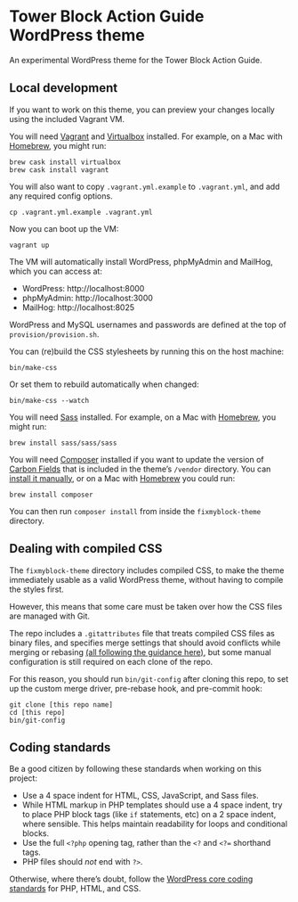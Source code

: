 # Tower Block Action Guide WordPress theme

An experimental WordPress theme for the Tower Block Action Guide.

## Local development

If you want to work on this theme, you can preview your changes locally using the included Vagrant VM.

You will need [Vagrant](http://www.vagrantup.com/downloads.html) and [Virtualbox](https://www.virtualbox.org/) installed. For example, on a Mac with [Homebrew](https://brew.sh/), you might run:

    brew cask install virtualbox
    brew cask install vagrant

You will also want to copy `.vagrant.yml.example` to `.vagrant.yml`, and add any required config options.

    cp .vagrant.yml.example .vagrant.yml

Now you can boot up the VM:

    vagrant up

The VM will automatically install WordPress, phpMyAdmin and MailHog, which you can access at:

* WordPress: http://localhost:8000
* phpMyAdmin: http://localhost:3000
* MailHog: http://localhost:8025

WordPress and MySQL usernames and passwords are defined at the top of `provision/provision.sh`.

You can (re)build the CSS stylesheets by running this on the host machine:

    bin/make-css

Or set them to rebuild automatically when changed:

    bin/make-css --watch

You will need [Sass](https://sass-lang.com/) installed. For example, on a Mac with [Homebrew](https://brew.sh/), you might run:

    brew install sass/sass/sass

You will need [Composer](https://getcomposer.org/) installed if you want to update the version of [Carbon Fields](https://carbonfields.net/) that is included in the theme’s `/vendor` directory. You can [install it manually](https://getcomposer.org/download/), or on a Mac with [Homebrew](https://brew.sh/) you could run:

    brew install composer

You can then run `composer install` from inside the `fixmyblock-theme` directory.

## Dealing with compiled CSS

The `fixmyblock-theme` directory includes compiled CSS, to make the theme immediately usable as a valid WordPress theme, without having to compile the styles first.

However, this means that some care must be taken over how the CSS files are managed with Git.

The repo includes a `.gitattributes` file that treats compiled CSS files as binary files, and specifies merge settings that should avoid conflicts while merging or rebasing [(all following the guidance here)](https://blog.andrewray.me/dealing-with-compiled-files-in-git/), but some manual configuration is still required on each clone of the repo.

For this reason, you should run `bin/git-config` after cloning this repo, to set up the custom merge driver, pre-rebase hook, and pre-commit hook:

    git clone [this repo name]
    cd [this repo]
    bin/git-config

## Coding standards

Be a good citizen by following these standards when working on this project:

* Use a 4 space indent for HTML, CSS, JavaScript, and Sass files.
* While HTML markup in PHP templates should use a 4 space indent, try to place PHP block tags (like `if` statements, etc) on a 2 space indent, where sensible. This helps maintain readability for loops and conditional blocks.
* Use the full `<?php` opening tag, rather than the `<?` and `<?=` shorthand tags.
* PHP files should _not_ end with `?>`.

Otherwise, where there’s doubt, follow the [WordPress core coding standards](https://codex.wordpress.org/WordPress_Coding_Standards) for PHP, HTML, and CSS.
